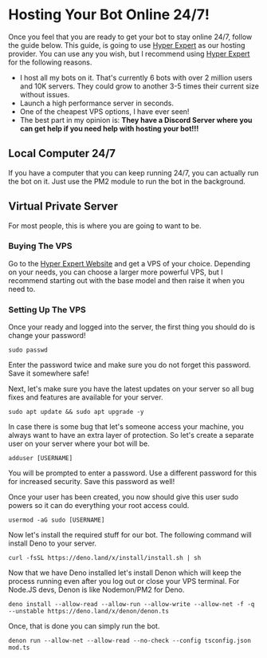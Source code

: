 # Hosting Your Bot Online 24/7!

Once you feel that you are ready to get your bot to stay online 24/7, follow the guide below. This guide, is going to use [Hyper Expert](https://p.hyper.expert/aff.php?aff=125) as our hosting provider. You can use any you wish, but I recommend using [Hyper Expert](https://p.hyper.expert/aff.php?aff=125) for the following reasons.

- I host all my bots on it. That's currently 6 bots with over 2 million users and 10K servers. They could grow to another 3-5 times their current size without issues.
- Launch a high performance server in seconds.
- One of the cheapest VPS options, I have ever seen!
- The best part in my opinion is: **They have a Discord Server where you can get help if you need help with hosting your bot!!!**

## Local Computer 24/7

If you have a computer that you can keep running 24/7, you can actually run the bot on it. Just use the PM2 module to run the bot in the background.

## Virtual Private Server

For most people, this is where you are going to want to be.

### Buying The VPS

Go to the [Hyper Expert Website](https://p.hyper.expert/aff.php?aff=125) and get a VPS of your choice. Depending on your needs, you can choose a larger more powerful VPS, but I recommend starting out with the base model and then raise it when you need to.

### Setting Up The VPS

Once your ready and logged into the server, the first thing you should do is change your password!

```shell
sudo passwd
```

Enter the password twice and make sure you do not forget this password. Save it somewhere safe!

Next, let's make sure you have the latest updates on your server so all bug fixes and features are available for your server.

```shell
sudo apt update && sudo apt upgrade -y
```

In case there is some bug that let's someone access your machine, you always want to have an extra layer of protection. So let's create a separate user on your server where your bot will be.

```shell
adduser [USERNAME]
```

You will be prompted to enter a password. Use a different password for this for increased security. Save this password as well!

Once your user has been created, you now should give this user sudo powers so it can do everything your root access could.

```shell
usermod -aG sudo [USERNAME]
```

Now let's install the required stuff for our bot. The following command will install Deno to your server.

```shell
curl -fsSL https://deno.land/x/install/install.sh | sh
```

Now that we have Deno installed let's install Denon which will keep the process running even after you log out or close your VPS terminal. For Node.JS devs, Denon is like Nodemon/PM2 for Deno.

```shell
deno install --allow-read --allow-run --allow-write --allow-net -f -q --unstable https://deno.land/x/denon/denon.ts
```

Once, that is done you can simply run the bot.

```shell
denon run --allow-net --allow-read --no-check --config tsconfig.json mod.ts
```
